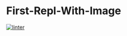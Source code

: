 # First-Repl-With-Image
 [![linter](https://github.com/michael-the-boyer/First-Repl-With-Image/workflows/linter/badge.svg)](https://github.com/marketplace/actions/super-linter)   
